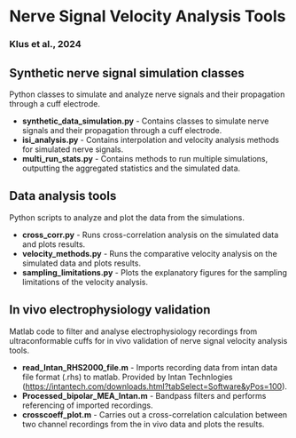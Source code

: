 # Nerve Signal Velocity Analysis Tools
### Klus et al., 2024

## Synthetic nerve signal simulation classes
Python classes to simulate and analyze nerve signals and their propagation through a cuff electrode.
- **synthetic_data_simulation.py** - Contains classes to simulate nerve signals and their propagation through a cuff electrode.
- **isi_analysis.py** - Contains interpolation and velocity analysis methods for simulated nerve signals.
- **multi_run_stats.py** - Contains methods to run multiple simulations, outputting the aggregated statistics and the simulated data.

## Data analysis tools
Python scripts to analyze and plot the data from the simulations.
- **cross_corr.py** - Runs cross-correlation analysis on the simulated data and plots results.
- **velocity_methods.py** - Runs the comparative velocity analysis on the simulated data and plots results.
- **sampling_limitations.py** - Plots the explanatory figures for the sampling limitations of the velocity analysis.

## In vivo electrophysiology validation
Matlab code to filter and analyse electrophysiology recordings from ultraconformable cuffs for in vivo validation of nerve signal velocity analysis tools.
- **read_Intan_RHS2000_file.m** - Imports recording data from intan data file format (.rhs) to matlab. Provided by Intan Technlogies (https://intantech.com/downloads.html?tabSelect=Software&yPos=100).
- **Processed_bipolar_MEA_Intan.m** - Bandpass filters and performs referencing of imported recordings.
- **crosscoeff_plot.m** - Carries out a cross-correlation calculation between two channel recordings from the in vivo data and plots the results.
